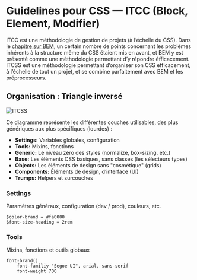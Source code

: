 # Guidelines pour CSS — ITCC (Block, Element, Modifier)

ITCC est une méthodologie de gestion de projets (à l’échelle du CSS). Dans le [chapitre sur BEM](bem.md), un certain nombre de points concernant les problèmes inhérents à la structure même du CSS étaient mis en avant, et BEM y est présenté comme une méthodologie permettant d’y répondre éfficacement. ITCSS est une méthodologie permettant d’organiser son CSS efficacement, à l’échelle de tout un projet, et se combine parfaitement avec BEM et les préprocesseurs.

## Organisation : Triangle inversé

![ITCSS](https://images.emmanuelbeziat.com/Managing_CSS_Projects_with_ITCSS____Speaker_Deck_et_8_pages_suppl%C3%A9mentaires_%E2%80%8E-_Microsoft_Edge-wb3j7-laco6.jpg)

Ce diagramme représente les différentes couches utilisables, des plus génériques aux plus spécifiques (lourdes) :
* **Settings:** Variables globales, configuration
* **Tools:** Mixins, fonctions
* **Generic:** Le niveau zéro des styles (normalize, box-sizing, etc.)
* **Base:** Les éléments CSS basiques, sans classes (les sélecteurs types)
* **Objects:** Les éléments de design sans "cosmétique" (grids)
* **Components:** Éléments de design, d’interface (UI)
* **Trumps:** Helpers et surcouches

### Settings

Paramètres généraux, configuration (dev / prod), couleurs, etc.

```stylus
$color-brand = #fa0000
$font-size-heading = 2rem
```

### Tools

Mixins, fonctions et outils globaux

```stylus
font-brand()
	font-familiy "Segoe UI", arial, sans-serif
	font-weight 700
```